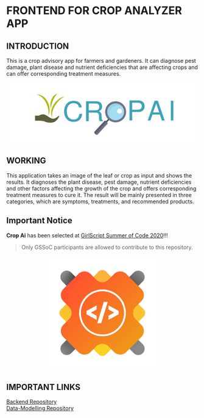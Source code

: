 # FRONTEND FOR CROP ANALYZER APP

## INTRODUCTION

This is a crop advisory app for farmers and gardeners. It can diagnose pest damage, plant disease and nutrient deficiencies that are affecting crops and can offer corresponding treatment measures.

<p align="center">
  <img width="488" height="161" src="./designs/logo-designs/cropAi-logo-croped.png">
</p>


## WORKING

This application takes an image of the leaf or crop as input and shows the results. It diagnoses the plant disease, pest damage, nutrient deficiencies and other factors affecting the growth of the crop and offers corresponding treatment measures to cure it. The result will be mainly presented in three categories, which are symptoms, treatments, and recommended products.


## Important Notice

**Crop Ai** has been selected at [GirlScript Summer of Code 2020](https://www.gssoc.tech/)!!!

>Only GSSoC participants are allowed to contribute to this repository.

<p align="center">
  <img width="300" height="300" src="./designs/logo-designs/gssoc-logo.png">
</p>


## IMPORTANT LINKS

[Backend Repository](https://github.com/CropAi/Backend.git)  
[Data-Modelling Repository](https://github.com/CropAi/Data-Modeling.git)


